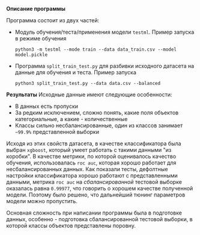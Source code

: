 **Описание программы**

Программа состоит из двух частей:

-  Модуль обучения/теста/применения модели `testml`. Пример запуска в режиме обучения

    ```python3 -m testml --mode train --data data_train.csv --model model.pickle```

-  Программа `split_train_test.py` для разбивки исходного датасета на данные для обучения и теста. Пример запуска

    ```python3 split_train_test.py --data data.csv --balanced```

**Результаты**
Исходные данные имеют следующие особенности:
- В данных есть пропуски
- За редким исключением, сложно понять, какие поля объектов категориальные, а какие - количественные
- Классы сильно несбалансированные, один из классов занимает `~99.9%` представленной выборки

Исходя из этих свойств датасета, в качестве классификатора была выбран `xgboost`, который умеет работать с такими данными "из коробки".
В качестве метрики, по которой оценивалось качество обучения, использовалась `roc auc`, которая хорошо работает для несбалансированных данных.
Как показали тесты, дефолтные настройки классификатора хорошо работают с представленными данными, метрика `roc auc` на _сбалансированной_ тестовой выборке оказалась равна `0.99977`,  что говорить о хорошем качестве полученной модели. Поэтому было решено, что дальнейший тюнинг параметров модели можно пропустить.

Основная сложность при написании программы была в подготовке данных, особенно - подготовка сбалансированной тестовой выборки, в которой классы объектов представлены поровну.

